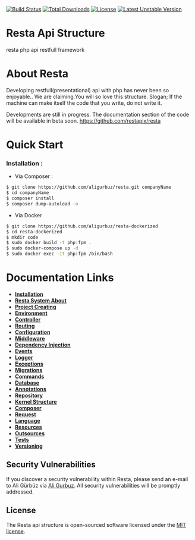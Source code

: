 
[![Build Status](https://travis-ci.org/aligurbuz/resta.svg?branch=master)](https://travis-ci.org/aligurbuz/resta)
[![Total Downloads](https://poser.pugx.org/restapix/resta/downloads)](https://packagist.org/packages/restapix/resta)
[![License](https://poser.pugx.org/restapix/resta/license)](https://packagist.org/packages/restapix/resta)
[![Latest Unstable Version](https://poser.pugx.org/restapix/resta/v/unstable)](//packagist.org/packages/restapix/resta)

# Resta Api Structure
resta php api restfull framework

# About Resta

Developing restfull(presentational) api with php has never been so enjoyable.. We are claiming.You will so love this structure.
Slogan; If the machine can make itself the code that you write, do not write it.

Developments are still in progress. The documentation section of the code will be available in beta soon.
https://github.com/restapix/resta

# Quick Start

### Installation : 

- Via Composer :

```sh
$ git clone https://github.com/aligurbuz/resta.git companyName
$ cd companyName
$ composer install
$ composer dump-autoload -o
```

- Via Docker

```sh
$ git clone https://github.com/aligurbuz/resta-dockerized
$ cd resta-dockerized
$ mkdir code
$ sudo docker build -t php:fpm .
$ sudo docker-compose up -d
$ sudo docker exec -it php:fpm /bin/bash
```

# Documentation Links

- **[Installation](https://github.com/aligurbuz/resta)**
- **[Resta System About](https://github.com/aligurbuz/resta)**
- **[Project Creating](https://github.com/aligurbuz/resta)**
- **[Environment](https://github.com/aligurbuz/resta)**
- **[Controller](https://github.com/aligurbuz/resta)**
- **[Routing](https://github.com/aligurbuz/resta)**
- **[Configuration](https://github.com/aligurbuz/resta)**
- **[Middleware](https://github.com/aligurbuz/resta)**
- **[Dependency Injection](https://github.com/aligurbuz/resta)**
- **[Events](https://github.com/aligurbuz/resta)**
- **[Logger](https://github.com/aligurbuz/resta)**
- **[Exceptions](https://github.com/aligurbuz/resta)**
- **[Migrations](https://github.com/aligurbuz/resta)**
- **[Commands](https://github.com/aligurbuz/resta)**
- **[Database](https://github.com/aligurbuz/resta)**
- **[Annotations](https://github.com/aligurbuz/resta)**
- **[Repository](https://github.com/aligurbuz/resta)**
- **[Kernel Structure](https://github.com/aligurbuz/resta)**
- **[Composer](https://github.com/aligurbuz/resta)**
- **[Request](https://github.com/aligurbuz/resta)**
- **[Language](https://github.com/aligurbuz/resta)**
- **[Resources](https://github.com/aligurbuz/resta)**
- **[Outsources](https://github.com/aligurbuz/resta)**
- **[Tests](https://github.com/aligurbuz/resta)**
- **[Versioning](https://github.com/aligurbuz/resta)**


## Security Vulnerabilities

If you discover a security vulnerability within Resta, please send an e-mail to Ali Gürbüz via [Ali Gurbuz](mailto:galiant781@gmail.com). All security vulnerabilities will be promptly addressed.

## License

The Resta api structure is open-sourced software licensed under the [MIT license](https://opensource.org/licenses/MIT).



